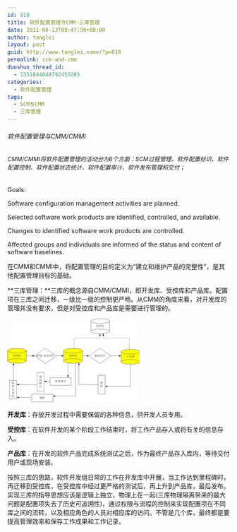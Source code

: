 ```yaml
---
id: 810
title: 软件配置管理与CMM-三库管理
date: 2011-06-13T09:47:50+00:00
author: tanglei
layout: post
guid: http://www.tanglei.name/?p=810
permalink: scm-and-cmm
duoshuo_thread_id:
  - 1351844048792453285
categories:
  - 软件配置管理
tags:
  - SCM与CMM
  - 三库管理
---
```

###### 软件配置管理与CMM/CMMI

###### <span style="font-size: 13px; font-weight: normal;">CMM/CMMI将软件配置管理的活动分为6个方面：SCM过程管理、软件配置标识、软件配置控制、软件配置状态统计、软件配置审计、软件发布管理和交付；</span>

Goals:

Software configuration management activities are planned.

Selected software work products are identified, controlled, and available.

Changes to identified software work products are controlled.

Affected groups and individuals are informed of the status and content of software baselines.

在CMM和CMMI中，将配置管理的目的定义为“建立和维护产品的完整性”，是其他配置管理目标的基础。

**三库管理：**三库的概念源自CMM/CMMI，即开发库、受控库和产品库。配置项在三库之间迁移，一级比一级的控制更严格。从CMM的角度来看，对开发库的管理并没有要求，但是对受控库和产品库是需要进行管理的。

[<img class="aligncenter size-medium wp-image-811" title="scm-cmm-three-repository" src="/wp-content/uploads/2011/06/scm-cmm-three-repository-300x190.jpg" alt="软件配置管理-三库管理" width="300" height="190" />](/wp-content/uploads/2011/06/scm-cmm-three-repository.jpg)

**开发库**：存放开发过程中需要保留的各种信息，供开发人员专用。

**受控库**：在软件开发的某个阶段工作结束时，将工作产品存入或将有关的信息存入。

**产品库**：在开发的软件产品完成系统测试之后，作为最终产品存入库内，等待交付用户或现场安装。

按照三库的思路，软件开发组日常的工作在开发库中开展，当工作达到里程碑时，再迁移到受控库，在受控库中经过更严格的测试后，再上升到产品库，最后发布。实现三库的指导思想应该是逻辑上独立，物理上在一起(三库物理隔离带来的最大问题是配置项失去了历史可追溯性)，通过权限与流程的控制来实现配置项在不同库之间的流转，以及相应角色的人员对相应库的访问。不管是几个库，最终都是要提高管理效率和保存工作成果和工作记录。
